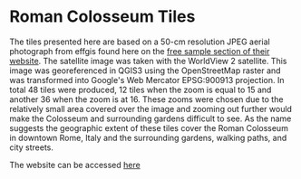 # Roman Colosseum Tiles
The tiles presented here are based on a 50-cm resolution JPEG aerial photograph from effgis found here on the [free sample section of their website](https://www.effigis.com/en/solutions/satellite-images/satellite-image-samples/). The satellite image was taken with the WorldView 2 satellite. This image was georeferenced in QGIS3 using the OpenStreetMap raster and was transformed into Google's Web Mercator EPSG:900913 projection. In total 48 tiles were produced, 12 tiles when the zoom is equal to 15 and another 36 when the zoom is at 16. These zooms were chosen due to the relatively small area covered over the image and zooming out further would make the Colosseum and surrounding gardens difficult to see. As the name suggests the geographic extent of these tiles cover the Roman Colosseum in downtown Rome, Italy and the surrounding gardens, walking paths, and city streets.

The website can be accessed [here](https://rothbars.github.io/RomeTiles/)
